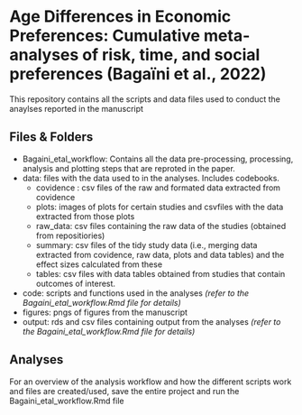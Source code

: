 # Age Differences in Economic Preferences: Cumulative meta-analyses of risk, time, and social preferences (Bagaïni et al., 2022)
This repository contains all the scripts and data files used to conduct the anaylses reported in the manuscript

 ## Files & Folders
 - Bagaini_etal_workflow: Contains all the data pre-processing, processing, analysis and plotting steps that are reproted in the paper.
 - data: files with the data used to in the analyses. Includes codebooks.
   - covidence : csv files of the raw and formated data extracted from covidence
   - plots: images of plots for certain studies and csvfiles with the data extracted from those plots
   - raw_data: csv files containing the raw data of the studies (obtained from repositiories)
   - summary: csv files of the tidy study data (i.e., merging data extracted from covidence, raw data, plots and data tables) and the effect sizes calculated from these
   - tables: csv files with data tables obtained from studies that contain outcomes of interest.
 - code: scripts and functions used in the analyses *(refer to the Bagaini_etal_workflow.Rmd file for details)*
 - figures: pngs of figures from the manuscript
 - output: rds and csv files containing output from the analyses *(refer to the Bagaini_etal_workflow.Rmd file for details)*

## Analyses
For an overview of the analysis workflow and how the different scripts work and files are created/used, save the entire project and run the Bagaini_etal_workflow.Rmd file
